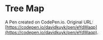 # Tree Map

A Pen created on CodePen.io. Original URL: [https://codepen.io/davidkuyk/pen/eYdWaqp](https://codepen.io/davidkuyk/pen/eYdWaqp).


